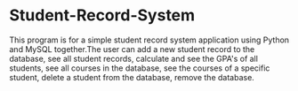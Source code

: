 # Student-Record-System
This program is for a simple student record system application using Python and MySQL together.The user can add a new student record to the database, see all student records, calculate and see the GPA's of all students, see all courses in the database, see the courses of a specific student, delete a student from the database, remove the database.
